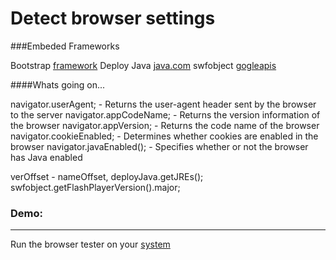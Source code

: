 
# Detect browser settings 



###Embeded Frameworks

Bootstrap [framework](http://www.bootstrapcdn.com/)
Deploy Java [java.com](http://www.java.com/js/deployJava.js)
swfobject [gogleapis](http://ajax.googleapis.com/ajax/libs/swfobject/2.2/swfobject.js)

####Whats going on...

navigator.userAgent; - Returns the user-agent header sent by the browser to the server
navigator.appCodeName; - Returns the version information of the browser
navigator.appVersion; - Returns the code name of the browser
navigator.cookieEnabled; - Determines whether cookies are enabled in the browser
navigator.javaEnabled(); - Specifies whether or not the browser has Java enabled


verOffset - nameOffset,
deployJava.getJREs();
swfobject.getFlashPlayerVersion().major;




### Demo:
----------
Run the browser tester on your [system](http://artfulpersuasion.net/browser.html)



